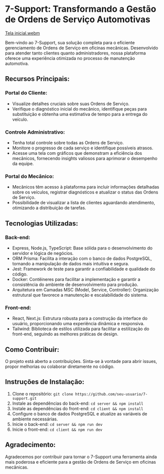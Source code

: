 # 7-Support: Transformando a Gestão de Ordens de Serviço Automotivas

[Tela inicial.webm](https://github.com/CleytonAlves07/7-Support/assets/89083420/50a9bffb-4cf7-43f1-be94-ee60cecd0e53)


Bem-vindo ao 7-Support, sua solução completa para o eficiente gerenciamento de Ordens de Serviço em oficinas mecânicas. Desenvolvido para atender tanto clientes quanto administradores, nossa plataforma oferece uma experiência otimizada no processo de manutenção automotiva.

## Recursos Principais:

### Portal do Cliente:
- Visualize detalhes cruciais sobre suas Ordens de Serviço.
- Verifique o diagnóstico inicial do mecânico, identifique peças para substituição e obtenha uma estimativa de tempo para a entrega do veículo.

### Controle Administrativo:
- Tenha total controle sobre todas as Ordens de Serviço.
- Monitore o progresso de cada serviço e identifique possíveis atrasos.
- Acesse uma tela com gráficos que demonstram a eficiência dos mecânicos, fornecendo insights valiosos para aprimorar o desempenho da equipe.

### Portal do Mecânico:
- Mecânicos têm acesso à plataforma para incluir informações detalhadas sobre os veículos, registrar diagnósticos e atualizar o status das Ordens de Serviço.
- Possibilidade de visualizar a lista de clientes aguardando atendimento, otimizando a distribuição de tarefas.

## Tecnologias Utilizadas:

### Back-end:
- Express, Node.js, TypeScript: Base sólida para o desenvolvimento do servidor e lógica de negócios.
- ORM Prisma: Facilita a interação com o banco de dados PostgreSQL, tornando a manipulação de dados mais intuitiva e segura.
- Jest: Framework de teste para garantir a confiabilidade e qualidade do código.
- Docker: Contêineres para facilitar a implementação e garantir a consistência do ambiente de desenvolvimento para produção.
- Arquitetura em Camadas MSC (Model, Service, Controller): Organização estrutural que favorece a manutenção e escalabilidade do sistema.

### Front-end:
- React, Next.js: Estrutura robusta para a construção da interface do usuário, proporcionando uma experiência dinâmica e responsiva.
- Tailwind: Biblioteca de estilos utilizada para facilitar a estilização do front-end, seguindo as melhores práticas de design.

## Como Contribuir:

O projeto está aberto a contribuições. Sinta-se à vontade para abrir issues, propor melhorias ou colaborar diretamente no código.

## Instruções de Instalação:

1. Clone o repositório: `git clone https://github.com/seu-usuario/7-support.git` 
2. Instale as dependências do back-end: `cd server && npm install`
3. Instale as dependências do front-end: `cd client && npm install`
4. Configure o banco de dados PostgreSQL e atualize as variáveis de ambiente necessárias.
5. Inicie o back-end: `cd server && npm run dev`
6. Inicie o front-end: `cd client && npm run dev`

## Agradecimento:

Agradecemos por contribuir para tornar o 7-Support uma ferramenta ainda mais poderosa e eficiente para a gestão de Ordens de Serviço em oficinas mecânicas.
